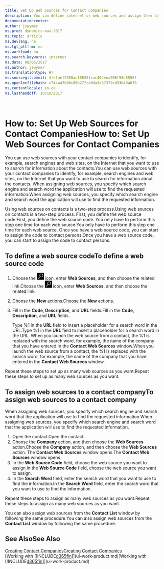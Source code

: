 ```yaml
---
title: Set Up Web Sources for Contact Companies
description: You can define internet or web sources and assign them to a contact company to help identify how you want to search for information about your contacts.
documentationcenter: 
author: jswymer
ms.prod: dynamics-nav-2017
ms.topic: article
ms.devlang: na
ms.tgt_pltfrm: na
ms.workload: na
ms.search.keywords: internet
ms.date: 06/06/2017
ms.author: jswymer
ms.translationtype: HT
ms.sourcegitcommit: 4fefaef7380ac10836fcac404eea006f55d8556f
ms.openlocfilehash: c744a4fb90c65b27fce8da3c37379cd93b40a8f6
ms.contentlocale: en-ca
ms.lasthandoff: 10/16/2017

---
```

# <a name="how-to-set-up-web-sources-for-contact-companies"></a><span data-ttu-id="46d0d-103">How to: Set Up Web Sources for Contact Companies</span><span class="sxs-lookup"><span data-stu-id="46d0d-103">How to: Set Up Web Sources for Contact Companies</span></span>
<span data-ttu-id="46d0d-104">You can use web sources with your contact companies to identify, for example, search engines and web sites, on the Internet that you want to use to search for information about the contacts.</span><span class="sxs-lookup"><span data-stu-id="46d0d-104">You can use web sources with your contact companies to identify, for example, search engines and web sites, on the Internet that you want to use to search for information about the contacts.</span></span> <span data-ttu-id="46d0d-105">When assigning web sources, you specify which search engine and search word the application will use to find the requested information.</span><span class="sxs-lookup"><span data-stu-id="46d0d-105">When assigning web sources, you specify which search engine and search word the application will use to find the requested information.</span></span>

<span data-ttu-id="46d0d-106">Using web sources on contacts is a two-step process.</span><span class="sxs-lookup"><span data-stu-id="46d0d-106">Using web sources on contacts is a two-step process.</span></span> <span data-ttu-id="46d0d-107">First, you define the web source code.</span><span class="sxs-lookup"><span data-stu-id="46d0d-107">First, you define the web source code.</span></span> <span data-ttu-id="46d0d-108">You only have to perform this step one time for each web source.</span><span class="sxs-lookup"><span data-stu-id="46d0d-108">You only have to perform this step one time for each web source.</span></span> <span data-ttu-id="46d0d-109">Once you have a web source code, you can start to assign the code to contact persons.</span><span class="sxs-lookup"><span data-stu-id="46d0d-109">Once you have a web source code, you can start to assign the code to contact persons.</span></span>

## <a name="to-define-a-web-source-code"></a><span data-ttu-id="46d0d-110">To define a web source code</span><span class="sxs-lookup"><span data-stu-id="46d0d-110">To define a web source code</span></span>
1. <span data-ttu-id="46d0d-111">Choose the ![Search for Page or Report](media/ui-search/search_small.png "Search for Page or Report icon") icon, enter **Web Sources**, and then choose the related link.</span><span class="sxs-lookup"><span data-stu-id="46d0d-111">Choose the ![Search for Page or Report](media/ui-search/search_small.png "Search for Page or Report icon") icon, enter **Web Sources**, and then choose the related link.</span></span>
2. <span data-ttu-id="46d0d-112">Choose the **New** actions.</span><span class="sxs-lookup"><span data-stu-id="46d0d-112">Choose the **New** actions.</span></span>
3. <span data-ttu-id="46d0d-113">Fill in the **Code**, **Description**, and **URL** fields.</span><span class="sxs-lookup"><span data-stu-id="46d0d-113">Fill in the **Code**, **Description**, and **URL** fields.</span></span>

    <span data-ttu-id="46d0d-114">Type %1 in the **URL** field to insert a placeholder for a search word in the URL.</span><span class="sxs-lookup"><span data-stu-id="46d0d-114">Type %1 in the **URL** field to insert a placeholder for a search word in the URL.</span></span> <span data-ttu-id="46d0d-115">When you launch the web source from a contact, the %1 is replaced with the search word, for example, the name of the company that you have entered in the **Contact Web Sources** window.</span><span class="sxs-lookup"><span data-stu-id="46d0d-115">When you launch the web source from a contact, the %1 is replaced with the search word, for example, the name of the company that you have entered in the **Contact Web Sources** window.</span></span>

<span data-ttu-id="46d0d-116">Repeat these steps to set up as many web sources as you want.</span><span class="sxs-lookup"><span data-stu-id="46d0d-116">Repeat these steps to set up as many web sources as you want.</span></span>

## <a name="to-assign-web-sources-to-a-contact-company"></a><span data-ttu-id="46d0d-117">To assign web sources to a contact company</span><span class="sxs-lookup"><span data-stu-id="46d0d-117">To assign web sources to a contact company</span></span>
<span data-ttu-id="46d0d-118">When assigning web sources, you specify which search engine and search word that the application will use to find the requested information.</span><span class="sxs-lookup"><span data-stu-id="46d0d-118">When assigning web sources, you specify which search engine and search word that the application will use to find the requested information.</span></span>

1. <span data-ttu-id="46d0d-119">Open the contact.</span><span class="sxs-lookup"><span data-stu-id="46d0d-119">Open the contact.</span></span>
2. <span data-ttu-id="46d0d-120">Choose the **Company** action, and then choose the **Web Sources** action.</span><span class="sxs-lookup"><span data-stu-id="46d0d-120">Choose the **Company** action, and then choose the **Web Sources** action.</span></span> <span data-ttu-id="46d0d-121">The **Contact Web Sources** window opens.</span><span class="sxs-lookup"><span data-stu-id="46d0d-121">The **Contact Web Sources** window opens.</span></span>
3. <span data-ttu-id="46d0d-122">In the **Web Source Code** field, choose the web source you want to assign.</span><span class="sxs-lookup"><span data-stu-id="46d0d-122">In the **Web Source Code** field, choose the web source you want to assign.</span></span>
4. <span data-ttu-id="46d0d-123">In the **Search Word** field, enter the search word that you want to use to find the information.</span><span class="sxs-lookup"><span data-stu-id="46d0d-123">In the **Search Word** field, enter the search word that you want to use to find the information.</span></span>

<span data-ttu-id="46d0d-124">Repeat these steps to assign as many web sources as you want.</span><span class="sxs-lookup"><span data-stu-id="46d0d-124">Repeat these steps to assign as many web sources as you want.</span></span>

<span data-ttu-id="46d0d-125">You can also assign web sources from the **Contact List** window by following the same procedure.</span><span class="sxs-lookup"><span data-stu-id="46d0d-125">You can also assign web sources from the **Contact List** window by following the same procedure.</span></span>

## <a name="see-also"></a><span data-ttu-id="46d0d-126">See Also</span><span class="sxs-lookup"><span data-stu-id="46d0d-126">See Also</span></span>
[<span data-ttu-id="46d0d-127">Creating Contact Companies</span><span class="sxs-lookup"><span data-stu-id="46d0d-127">Creating Contact Companies</span></span>](marketing-create-contact-companies.md)  
<span data-ttu-id="46d0d-128">[Working with [!INCLUDE[d365fin](includes/d365fin_md.md)]](ui-work-product.md)</span><span class="sxs-lookup"><span data-stu-id="46d0d-128">[Working with [!INCLUDE[d365fin](includes/d365fin_md.md)]](ui-work-product.md)</span></span>

